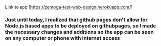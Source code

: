Link to app [https://zemoga-test-web-design.herokuapp.com/]

### Just until today, I realized that github pages don't allow for Node.js based apps to be deployed on githubpages, so I made the necessary changes and additions so the app can be seen on any computer or phone with internet access

